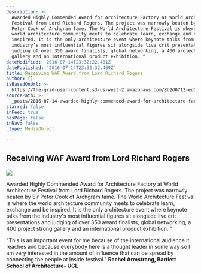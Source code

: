 ```yaml
---
description: >-
  Awarded Highly Commended Award for Architecture Factory at World Architecture
  Festival from Lord Richard Rogers. The project was narrowly beaten by Sir
  Peter Cook of Archgram fame. The World Architecture Festival is where the
  world architecture community meets to celebrate learn, exchange and be
  inspired. It is the only architecture event where keynote talks from the
  industry’s most influential figures sit alongside live crit presentations and
  judging of over 350 award finalists, global networking, a 400 project strong
  gallery and an international product exhibition. “
dateModified: '2016-07-14T23:32:22.481Z'
datePublished: '2016-07-14T23:32:32.469Z'
title: Receiving WAF Award from Lord Richard Rogers
author: []
isBasedOnUrl: >-
  https://the-grid-user-content.s3-us-west-2.amazonaws.com/8b2d0712-ed06-43f2-b4fe-a4eece1a4757.jpg
sourcePath: >-
  _posts/2016-07-14-awarded-highly-commended-award-for-architecture-factory-at-w.md
starred: false
inFeed: true
hasPage: false
inNav: false
_type: MediaObject

---
```

## Receiving WAF Award from Lord Richard Rogers
![](https://the-grid-user-content.s3-us-west-2.amazonaws.com/8b2d0712-ed06-43f2-b4fe-a4eece1a4757.jpg)

Awarded Highly Commended Award for Architecture Factory at World Architecture Festival from Lord Richard Rogers. The project was narrowly beaten by Sir Peter Cook of Archgram fame. The World Architecture Festival is where the world architecture community meets to celebrate learn, exchange and be inspired. It is the only architecture event where keynote talks from the industry's most influential figures sit alongside live crit presentations and judging of over 350 award finalists, global networking, a 400 project strong gallery and an international product exhibition. "

"This is an important event for me because of the international audience it reaches and because everybody here is a thought leader in some way so I am very interested in the amount of influence that can be spread by connecting the people at Inside festival." **Rachel Armstrong, Bartlett School of Architecture- UCL**